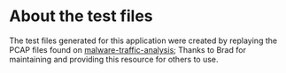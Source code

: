 # About the test files

The test files generated for this application were created by replaying the PCAP files found 
on [malware-traffic-analysis](https://www.malware-traffic-analysis.net/training-exercises.html); Thanks to Brad for maintaining and providing this resource for others to use.

